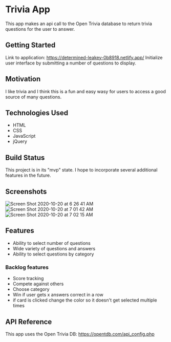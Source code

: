 # Trivia App
This app makes an api call to the Open Trivia database to return trivia questions for the user to answer.

## Getting Started
Link to application: https://determined-leakey-0b8918.netlify.app/
Initialize user interface by submitting a number of questions to display.

## Motivation
I like trivia and I think this is a fun and easy wasy for users to access a good source of many questions.

## Technologies Used
- HTML
- CSS
- JavaScript
- jQuery

## Build Status
This project is in its "mvp" state.  I hope to incorporate several additional features in the future.

## Screenshots
![Screen Shot 2020-10-20 at 6 26 41 AM](https://user-images.githubusercontent.com/34992505/96577973-7614ab00-12a2-11eb-8e60-f6ddc73d979e.png)
![Screen Shot 2020-10-20 at 7 01 42 AM](https://user-images.githubusercontent.com/34992505/96577972-7614ab00-12a2-11eb-9b11-ff491fc97c93.png)
![Screen Shot 2020-10-20 at 7 02 15 AM](https://user-images.githubusercontent.com/34992505/96577969-757c1480-12a2-11eb-82ce-a6141a3e1299.png)

## Features
- Ability to select number of questions
- Wide variety of questions and answers
- Ability to select questions by category

### Backlog features
- Score tracking
- Compete against others
- Choose category
- Win if user gets x answers correct in a row
- if card is clicked change the color so it doesn't get selected multiple times

## API Reference
This app uses the Open Trivia DB: https://opentdb.com/api_config.php

